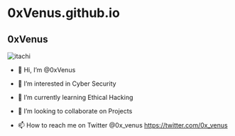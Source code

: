 # 0xVenus.github.io

## 0xVenus

![itachi](https://user-images.githubusercontent.com/87468669/194644736-884ec6d0-1f6d-493a-97f6-63fd6f456694.gif)


- 👋 Hi, I’m @0xVenus

- 👀 I’m interested in Cyber Security

- 🌱 I’m currently learning Ethical Hacking

- 💞️ I’m looking to collaborate on Projects

- 📫 How to reach me on Twitter @0x_venus https://twitter.com/0x_venus

